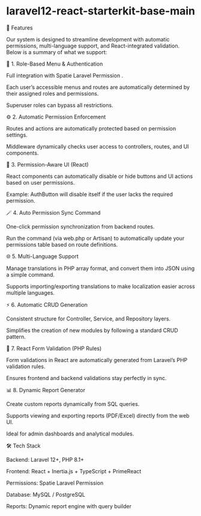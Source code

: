 # laravel12-react-starterkit-base-main
🚀 Features

Our system is designed to streamline development with automatic permissions, multi-language support, and React-integrated validation.
Below is a summary of what we support:

🔐 1. Role-Based Menu & Authentication

Full integration with Spatie Laravel Permission
.

Each user’s accessible menus and routes are automatically determined by their assigned roles and permissions.

Superuser roles can bypass all restrictions.

⚙️ 2. Automatic Permission Enforcement

Routes and actions are automatically protected based on permission settings.

Middleware dynamically checks user access to controllers, routes, and UI components.

🧭 3. Permission-Aware UI (React)

React components can automatically disable or hide buttons and UI actions based on user permissions.

Example: AuthButton will disable itself if the user lacks the required permission.

🪄 4. Auto Permission Sync Command

One-click permission synchronization from backend routes.

Run the command (via web.php or Artisan) to automatically update your permissions table based on route definitions.

🌐 5. Multi-Language Support

Manage translations in PHP array format, and convert them into JSON using a simple command.

Supports importing/exporting translations to make localization easier across multiple languages.

⚡ 6. Automatic CRUD Generation

Consistent structure for Controller, Service, and Repository layers.

Simplifies the creation of new modules by following a standard CRUD pattern.

🧩 7. React Form Validation (PHP Rules)

Form validations in React are automatically generated from Laravel’s PHP validation rules.

Ensures frontend and backend validations stay perfectly in sync.

📊 8. Dynamic Report Generator

Create custom reports dynamically from SQL queries.

Supports viewing and exporting reports (PDF/Excel) directly from the web UI.

Ideal for admin dashboards and analytical modules.

🛠️ Tech Stack

Backend: Laravel 12+, PHP 8.1+

Frontend: React + Inertia.js + TypeScript + PrimeReact

Permissions: Spatie Laravel Permission

Database: MySQL / PostgreSQL

Reports: Dynamic report engine with query builder
